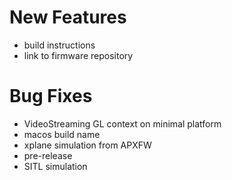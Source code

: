 # New Features
* build instructions
* link to firmware repository

# Bug Fixes
* VideoStreaming GL context on minimal platform
* macos build name
* xplane simulation from APXFW
* pre-release
* SITL simulation
